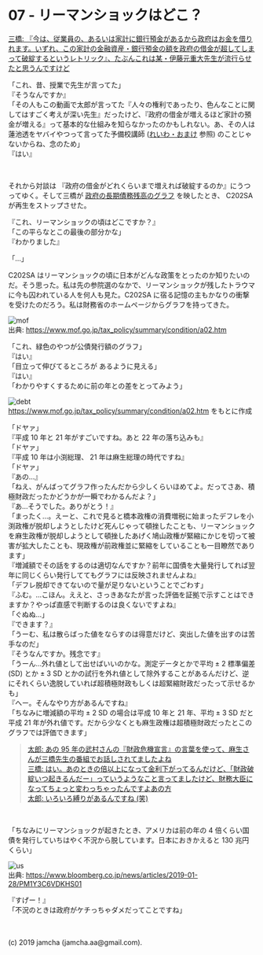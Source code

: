 

# 07 - リーマンショックはどこ？

[三橋: 『今は、従業員の、あるいは家計に銀行預金があるから政府はお金を借りれます。いずれ、この家計の金融資産・銀行預金の額を政府の借金が超してしまって破綻するというレトリック』、たぶんこれは某・伊藤元重大先生が流行らせたと思うんですけど](https://youtu.be/ynVn-3tLhj4?t=859)

「これ、昔、授業で先生が言ってた」  
『そうなんですか』  
「その人もこの動画で太郎が言ってた『人々の権利であったり、色んなことに関してはすごく考えが深い先生』だったけど、『政府の借金が増えるほど家計の預金が増える』って基本的な仕組みを知らなかったのかもしれない。あ、その人は蓮池透をヤバイやつって言ってた予備校講師 ([れいわ・おまけ](https://jamcha-aa-harmoniyangindah.netlify.com/docs/09/) 参照) のことじゃないからね、念のため」  
『はい』  

<br>

それから対談は 『政府の借金がどれくらいまで増えれば破綻するのか』にうつってゆく。そして三橋が [政府の長期債務残高のグラフ](https://youtu.be/ynVn-3tLhj4?t=1049) を映したとき、 C202SA が再生をストップさせた。

『これ、リーマンショックの頃はどこですか？』  
「この平らなとこの最後の部分かな」  
『わかりました』

「…」

C202SA はリーマンショックの頃に日本がどんな政策をとったのか知りたいのだ。そう思った。私は先の参院選のなかで、リーマンショックが残したトラウマに今も囚われている人を何人も見た。C202SA に宿る記憶の主もかなりの衝撃を受けたのだろう。私は財務省のホームページからグラフを持ってきた。

![mof](./mof.png)  
出典: https://www.mof.go.jp/tax_policy/summary/condition/a02.htm

「これ、緑色のやつが公債発行額のグラフ」  
『はい』  
「目立って伸びてるところが あるように見える」  
『はい』  
「わかりやすくするために前の年との差をとってみよう」

![debt](./debt.png)  
https://www.mof.go.jp/tax_policy/summary/condition/a02.htm をもとに作成

「ドヤァ」  
『平成 10 年と 21 年がすごいですね。あと 22 年の落ち込みも』  
「ドヤァ」  
『平成 10 年は小渕総理、 21 年は麻生総理の時代ですね』  
「ドヤァ」  
『あの…』  
「ねえ、がんばってグラフ作ったんだから少しくらいほめてよ。だってさあ、積極財政だったかどうかが一瞬でわかるんだよ？」  
『あ…そうでした。ありがとう！』  
「まったく…。えーと、これで見ると橋本政権の消費増税に始まったデフレを小渕政権が脱却しようとしたけど死んじゃって頓挫したことも、リーマンショックを麻生政権が脱却しようとして頓挫したあげく鳩山政権が緊縮にかじを切って被害が拡大したことも、現政権が前政権並に緊縮をしていることも一目瞭然であります」  
『増減額でその話をするのは適切なんですか？前年に国債を大量発行してれば翌年に同じくらい発行しててもグラフには反映されませんよね』  
「デフレ脱却できてないので量が足りないということでごわす」  
『ふむ。…こほん。ええと、さっきあなたが言った評価を証拠で示すことはできますか？やっぱ直感で判断するのは良くないですよね』  
「ぐぬぬ…」  
『できます？』  
「うーむ、私は散らばった値をならすのは得意だけど、突出した値を出すのは苦手なのだ」  
『そうなんですか。残念です』  
「うーん…外れ値として出せばいいのかな。測定データとかで平均 ± 2 標準偏差 (SD) とか ± 3 SD とかの試行を外れ値として除外することがあるんだけど、逆にそれくらい逸脱していれば超積極財政もしくは超緊縮財政だったって示せるかも」  
『へー。そんなやり方があるんですね』  
「ちなみに増減額の平均 ± 2 SD の場合は平成 10 年と 21 年、平均 ± 3 SD だと平成 21 年が外れ値です。だから少なくとも麻生政権は超積極財政だったとこのグラフでは評価できます」

> [太郎: あの 95 年の武村さんの『財政危機宣言』の言葉を使って、麻生さんが三橋先生の番組でお話しされてましたよね  
> 三橋: はい。あのときの倍以上になって金利下がってるんだけど、「財政破綻いつ起きるんだー」っていうようなこと言ってましたけど、財務大臣になってちょっと変わっちゃったんですよあの方  
> 太郎: いろいろ縛りがあるんですね (笑)](https://youtu.be/ynVn-3tLhj4?t=1154)

<br>

「ちなみにリーマンショックが起きたとき、アメリカは前の年の 4 倍くらい国債を発行していちはやく不況から脱しています。日本におきかえると 130 兆円くらい」

![us](./us.png)  
出典: https://www.bloomberg.co.jp/news/articles/2019-01-28/PM1Y3C6VDKHS01

『すげー！』  
「不況のときは政府がケチっちゃダメだってことですね」

<br>
<br>
(c) 2019 jamcha (jamcha.aa@gmail.com).

